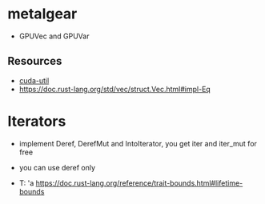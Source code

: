# metalgear

* GPUVec and GPUVar

## Resources
* [cuda-util](https://github.com/trolleyman/cuda-util)
* https://doc.rust-lang.org/std/vec/struct.Vec.html#impl-Eq

# Iterators
* implement Deref, DerefMut and IntoIterator, you get iter and iter_mut for free


* you can use deref only 
* T: 'a https://doc.rust-lang.org/reference/trait-bounds.html#lifetime-bounds